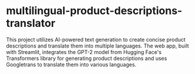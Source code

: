 # multilingual-product-descriptions-translator
This project utilizes AI-powered text generation to create concise product descriptions and translate them into multiple languages. The web app, built with Streamlit, integrates the GPT-2 model from Hugging Face's Transformers library for generating product descriptions and uses Googletrans to translate them into various languages.
